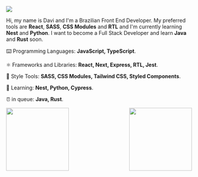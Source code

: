 <img src="https://img.shields.io/static/v1?label=Overview&message=DN4Davi&color=282a36&labelColor=dd6387&style=for-the-badge&logo=GitHub">

Hi, my name is Davi and I'm a Brazilian Front End Developer. My preferred tools are **React**, **SASS**, **CSS Modules** and **RTL** and I'm currently learning **Nest** and **Python**. I want to become a Full Stack Developer and learn **Java** and **Rust** soon.

⌨️ Programming Languages: **JavaScript, TypeScript**.

⚛️ Frameworks and Libraries: **React, Next, Express, RTL, Jest**.

💅 Style Tools: **SASS, CSS Modules, Tailwind CSS, Styled Components**.

📖 Learning: **Nest, Python, Cypress**.

⏰ in queue: **Java, Rust**.

<img align="right" height=170 src="https://github-readme-stats.vercel.app/api/top-langs/?username=DN4Davi&layout=compact&theme=dracula" />

<img height=170 src="https://github-readme-stats.vercel.app/api?username=DN4Davi&show_icons=true&theme=dracula&count_private=true&hide=contribs">
